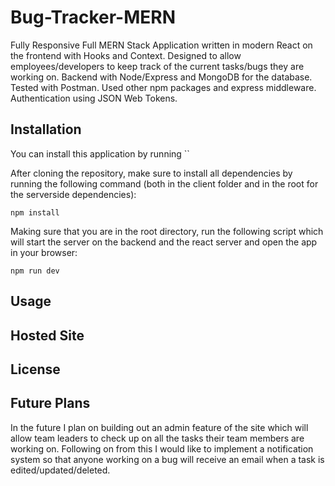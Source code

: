 # Bug-Tracker-MERN
Fully Responsive Full MERN Stack Application written in modern React on the frontend with Hooks and Context. Designed to allow employees/developers to keep track of the current tasks/bugs they are working on. Backend with Node/Express and MongoDB for the database. Tested with Postman. Used other npm packages and express middleware. Authentication using JSON Web Tokens.

## Installation

You can install this application by running ``

After cloning the repository, make sure to install all dependencies by running the following command (both in the client folder and in the root for the serverside dependencies):

```
npm install
```

Making sure that you are in the root directory, run the following script which will start the server on the backend and the react server and open the app in your browser:

```
npm run dev
```

## Usage


## Hosted Site 



## License


## Future Plans 

In the future I plan on building out an admin feature of the site which will allow team leaders to check up on all the tasks their team members are working on. Following on from this I would like to implement a notification system so that anyone working on a bug will receive an email when a task is edited/updated/deleted.
